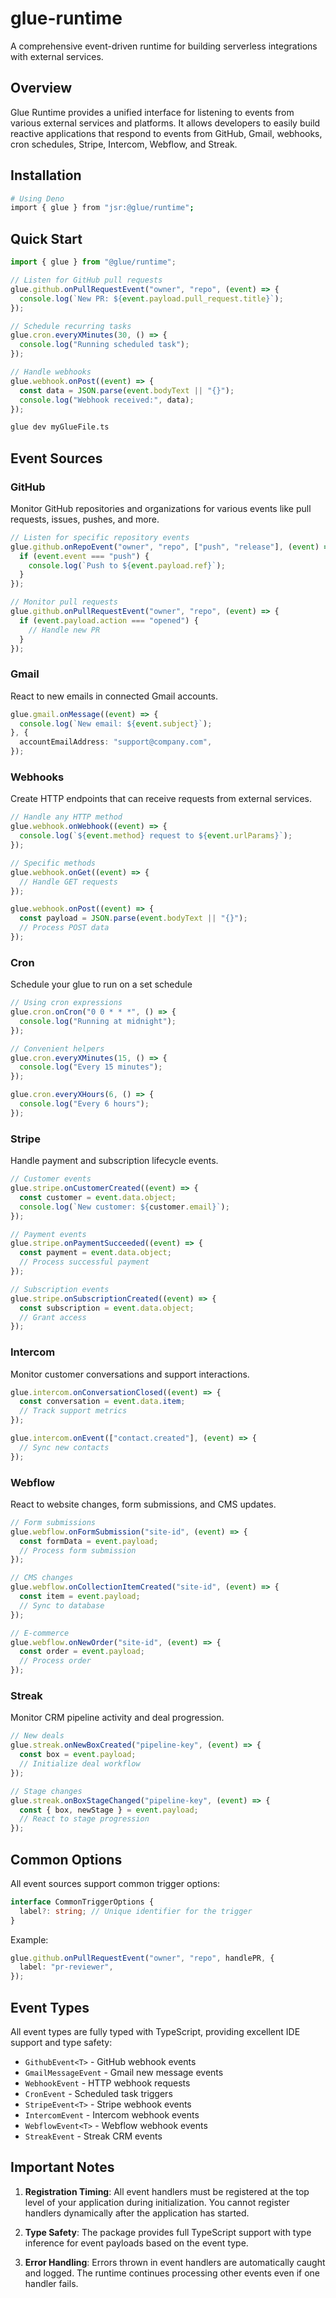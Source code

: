 # glue-runtime

A comprehensive event-driven runtime for building serverless integrations with external services.

## Overview

Glue Runtime provides a unified interface for listening to events from various external services and platforms. It allows developers to easily build reactive
applications that respond to events from GitHub, Gmail, webhooks, cron schedules, Stripe, Intercom, Webflow, and Streak.

## Installation

```bash
# Using Deno
import { glue } from "jsr:@glue/runtime";
```

## Quick Start

```typescript
import { glue } from "@glue/runtime";

// Listen for GitHub pull requests
glue.github.onPullRequestEvent("owner", "repo", (event) => {
  console.log(`New PR: ${event.payload.pull_request.title}`);
});

// Schedule recurring tasks
glue.cron.everyXMinutes(30, () => {
  console.log("Running scheduled task");
});

// Handle webhooks
glue.webhook.onPost((event) => {
  const data = JSON.parse(event.bodyText || "{}");
  console.log("Webhook received:", data);
});
```

```bash
glue dev myGlueFile.ts
```

## Event Sources

### GitHub

Monitor GitHub repositories and organizations for various events like pull requests, issues, pushes, and more.

```typescript
// Listen for specific repository events
glue.github.onRepoEvent("owner", "repo", ["push", "release"], (event) => {
  if (event.event === "push") {
    console.log(`Push to ${event.payload.ref}`);
  }
});

// Monitor pull requests
glue.github.onPullRequestEvent("owner", "repo", (event) => {
  if (event.payload.action === "opened") {
    // Handle new PR
  }
});
```

### Gmail

React to new emails in connected Gmail accounts.

```typescript
glue.gmail.onMessage((event) => {
  console.log(`New email: ${event.subject}`);
}, {
  accountEmailAddress: "support@company.com",
});
```

### Webhooks

Create HTTP endpoints that can receive requests from external services.

```typescript
// Handle any HTTP method
glue.webhook.onWebhook((event) => {
  console.log(`${event.method} request to ${event.urlParams}`);
});

// Specific methods
glue.webhook.onGet((event) => {
  // Handle GET requests
});

glue.webhook.onPost((event) => {
  const payload = JSON.parse(event.bodyText || "{}");
  // Process POST data
});
```

### Cron

Schedule your glue to run on a set schedule

```typescript
// Using cron expressions
glue.cron.onCron("0 0 * * *", () => {
  console.log("Running at midnight");
});

// Convenient helpers
glue.cron.everyXMinutes(15, () => {
  console.log("Every 15 minutes");
});

glue.cron.everyXHours(6, () => {
  console.log("Every 6 hours");
});
```

### Stripe

Handle payment and subscription lifecycle events.

```typescript
// Customer events
glue.stripe.onCustomerCreated((event) => {
  const customer = event.data.object;
  console.log(`New customer: ${customer.email}`);
});

// Payment events
glue.stripe.onPaymentSucceeded((event) => {
  const payment = event.data.object;
  // Process successful payment
});

// Subscription events
glue.stripe.onSubscriptionCreated((event) => {
  const subscription = event.data.object;
  // Grant access
});
```

### Intercom

Monitor customer conversations and support interactions.

```typescript
glue.intercom.onConversationClosed((event) => {
  const conversation = event.data.item;
  // Track support metrics
});

glue.intercom.onEvent(["contact.created"], (event) => {
  // Sync new contacts
});
```

### Webflow

React to website changes, form submissions, and CMS updates.

```typescript
// Form submissions
glue.webflow.onFormSubmission("site-id", (event) => {
  const formData = event.payload;
  // Process form submission
});

// CMS changes
glue.webflow.onCollectionItemCreated("site-id", (event) => {
  const item = event.payload;
  // Sync to database
});

// E-commerce
glue.webflow.onNewOrder("site-id", (event) => {
  const order = event.payload;
  // Process order
});
```

### Streak

Monitor CRM pipeline activity and deal progression.

```typescript
// New deals
glue.streak.onNewBoxCreated("pipeline-key", (event) => {
  const box = event.payload;
  // Initialize deal workflow
});

// Stage changes
glue.streak.onBoxStageChanged("pipeline-key", (event) => {
  const { box, newStage } = event.payload;
  // React to stage progression
});
```

## Common Options

All event sources support common trigger options:

```typescript
interface CommonTriggerOptions {
  label?: string; // Unique identifier for the trigger
}
```

Example:

```typescript
glue.github.onPullRequestEvent("owner", "repo", handlePR, {
  label: "pr-reviewer",
});
```

## Event Types

All event types are fully typed with TypeScript, providing excellent IDE support and type safety:

- `GithubEvent<T>` - GitHub webhook events
- `GmailMessageEvent` - Gmail new message events
- `WebhookEvent` - HTTP webhook requests
- `CronEvent` - Scheduled task triggers
- `StripeEvent<T>` - Stripe webhook events
- `IntercomEvent` - Intercom webhook events
- `WebflowEvent<T>` - Webflow webhook events
- `StreakEvent` - Streak CRM events

## Important Notes

1. **Registration Timing**: All event handlers must be registered at the top level of your application during initialization. You cannot register handlers
   dynamically after the application has started.

2. **Type Safety**: The package provides full TypeScript support with type inference for event payloads based on the event type.

3. **Error Handling**: Errors thrown in event handlers are automatically caught and logged. The runtime continues processing other events even if one handler
   fails.
